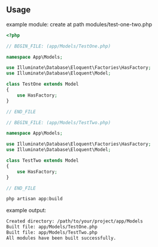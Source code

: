 ## Usage

example module: create at path modules/test-one-two.php

```php
<?php

// BEGIN_FILE: (app/Models/TestOne.php)

namespace App\Models;

use Illuminate\Database\Eloquent\Factories\HasFactory;
use Illuminate\Database\Eloquent\Model;

class TestOne extends Model
{
    use HasFactory;
}

// END_FILE

// BEGIN_FILE: (app/Models/TestTwo.php)

namespace App\Models;

use Illuminate\Database\Eloquent\Factories\HasFactory;
use Illuminate\Database\Eloquent\Model;

class TestTwo extends Model
{
    use HasFactory;
}

// END_FILE
```

```bash
php artisan app:build
```

example output:

```bash
Created directory: /path/to/your/project/app/Models
Built file: app/Models/TestOne.php
Built file: app/Models/TestTwo.php
All modules have been built successfully.
```
